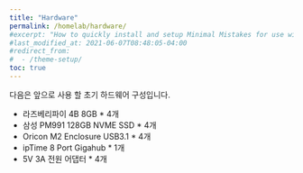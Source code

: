 ```yaml
---
title: "Hardware"
permalink: /homelab/hardware/
#excerpt: "How to quickly install and setup Minimal Mistakes for use with GitHub Pages."
#last_modified_at: 2021-06-07T08:48:05-04:00
#redirect_from:
#  - /theme-setup/
toc: true
---
```


다음은 앞으로 사용 할 초기 하드웨어 구성입니다.

- 라즈베리파이 4B 8GB * 4개
- 삼성 PM991 128GB NVME SSD * 4개
- Oricon M2 Enclosure USB3.1 * 4개
- ipTime 8 Port Gigahub * 1개
- 5V 3A 전원 어댑터 * 4개